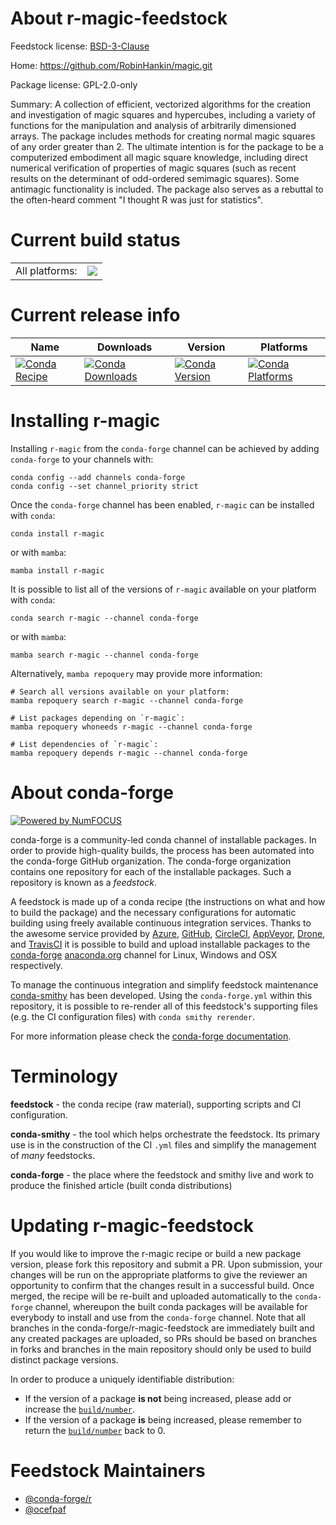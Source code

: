 About r-magic-feedstock
=======================

Feedstock license: [BSD-3-Clause](https://github.com/conda-forge/r-magic-feedstock/blob/main/LICENSE.txt)

Home: https://github.com/RobinHankin/magic.git

Package license: GPL-2.0-only

Summary: A collection of efficient, vectorized algorithms for the creation and investigation of magic squares and hypercubes, including a variety of functions for the manipulation and analysis of arbitrarily dimensioned arrays.  The package includes methods for creating normal magic squares of any order greater than 2.  The ultimate intention is for the package to be a computerized embodiment all magic square knowledge, including direct numerical verification of properties of magic squares (such as recent results on the determinant of odd-ordered semimagic squares).  Some antimagic functionality is included.  The package also serves as a rebuttal to the often-heard comment "I thought R was just for statistics".

Current build status
====================


<table><tr><td>All platforms:</td>
    <td>
      <a href="https://dev.azure.com/conda-forge/feedstock-builds/_build/latest?definitionId=1325&branchName=main">
        <img src="https://dev.azure.com/conda-forge/feedstock-builds/_apis/build/status/r-magic-feedstock?branchName=main">
      </a>
    </td>
  </tr>
</table>

Current release info
====================

| Name | Downloads | Version | Platforms |
| --- | --- | --- | --- |
| [![Conda Recipe](https://img.shields.io/badge/recipe-r--magic-green.svg)](https://anaconda.org/conda-forge/r-magic) | [![Conda Downloads](https://img.shields.io/conda/dn/conda-forge/r-magic.svg)](https://anaconda.org/conda-forge/r-magic) | [![Conda Version](https://img.shields.io/conda/vn/conda-forge/r-magic.svg)](https://anaconda.org/conda-forge/r-magic) | [![Conda Platforms](https://img.shields.io/conda/pn/conda-forge/r-magic.svg)](https://anaconda.org/conda-forge/r-magic) |

Installing r-magic
==================

Installing `r-magic` from the `conda-forge` channel can be achieved by adding `conda-forge` to your channels with:

```
conda config --add channels conda-forge
conda config --set channel_priority strict
```

Once the `conda-forge` channel has been enabled, `r-magic` can be installed with `conda`:

```
conda install r-magic
```

or with `mamba`:

```
mamba install r-magic
```

It is possible to list all of the versions of `r-magic` available on your platform with `conda`:

```
conda search r-magic --channel conda-forge
```

or with `mamba`:

```
mamba search r-magic --channel conda-forge
```

Alternatively, `mamba repoquery` may provide more information:

```
# Search all versions available on your platform:
mamba repoquery search r-magic --channel conda-forge

# List packages depending on `r-magic`:
mamba repoquery whoneeds r-magic --channel conda-forge

# List dependencies of `r-magic`:
mamba repoquery depends r-magic --channel conda-forge
```


About conda-forge
=================

[![Powered by
NumFOCUS](https://img.shields.io/badge/powered%20by-NumFOCUS-orange.svg?style=flat&colorA=E1523D&colorB=007D8A)](https://numfocus.org)

conda-forge is a community-led conda channel of installable packages.
In order to provide high-quality builds, the process has been automated into the
conda-forge GitHub organization. The conda-forge organization contains one repository
for each of the installable packages. Such a repository is known as a *feedstock*.

A feedstock is made up of a conda recipe (the instructions on what and how to build
the package) and the necessary configurations for automatic building using freely
available continuous integration services. Thanks to the awesome service provided by
[Azure](https://azure.microsoft.com/en-us/services/devops/), [GitHub](https://github.com/),
[CircleCI](https://circleci.com/), [AppVeyor](https://www.appveyor.com/),
[Drone](https://cloud.drone.io/welcome), and [TravisCI](https://travis-ci.com/)
it is possible to build and upload installable packages to the
[conda-forge](https://anaconda.org/conda-forge) [anaconda.org](https://anaconda.org/)
channel for Linux, Windows and OSX respectively.

To manage the continuous integration and simplify feedstock maintenance
[conda-smithy](https://github.com/conda-forge/conda-smithy) has been developed.
Using the ``conda-forge.yml`` within this repository, it is possible to re-render all of
this feedstock's supporting files (e.g. the CI configuration files) with ``conda smithy rerender``.

For more information please check the [conda-forge documentation](https://conda-forge.org/docs/).

Terminology
===========

**feedstock** - the conda recipe (raw material), supporting scripts and CI configuration.

**conda-smithy** - the tool which helps orchestrate the feedstock.
                   Its primary use is in the construction of the CI ``.yml`` files
                   and simplify the management of *many* feedstocks.

**conda-forge** - the place where the feedstock and smithy live and work to
                  produce the finished article (built conda distributions)


Updating r-magic-feedstock
==========================

If you would like to improve the r-magic recipe or build a new
package version, please fork this repository and submit a PR. Upon submission,
your changes will be run on the appropriate platforms to give the reviewer an
opportunity to confirm that the changes result in a successful build. Once
merged, the recipe will be re-built and uploaded automatically to the
`conda-forge` channel, whereupon the built conda packages will be available for
everybody to install and use from the `conda-forge` channel.
Note that all branches in the conda-forge/r-magic-feedstock are
immediately built and any created packages are uploaded, so PRs should be based
on branches in forks and branches in the main repository should only be used to
build distinct package versions.

In order to produce a uniquely identifiable distribution:
 * If the version of a package **is not** being increased, please add or increase
   the [``build/number``](https://docs.conda.io/projects/conda-build/en/latest/resources/define-metadata.html#build-number-and-string).
 * If the version of a package **is** being increased, please remember to return
   the [``build/number``](https://docs.conda.io/projects/conda-build/en/latest/resources/define-metadata.html#build-number-and-string)
   back to 0.

Feedstock Maintainers
=====================

* [@conda-forge/r](https://github.com/conda-forge/r/)
* [@ocefpaf](https://github.com/ocefpaf/)

